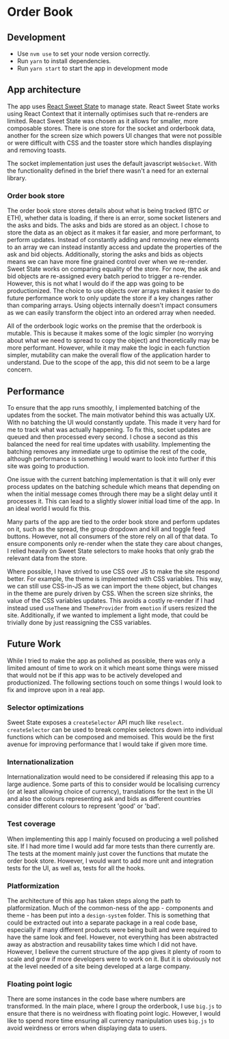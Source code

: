 # Order Book

## Development

- Use `nvm use` to set your node version correctly.
- Run `yarn` to install dependencies.
- Run `yarn start` to start the app in development mode

## App architecture

The app uses [React Sweet State](https://atlassian.github.io/react-sweet-state/#/) to manage state. React Sweet State works using React Context that it internally optimises such that re-renders are limited. React Sweet State was chosen as it allows for smaller, more composable stores. There is one store for the socket and orderbook data, another for the screen size which powers UI changes that were not possible or were difficult with CSS and the toaster store which handles displaying and removing toasts.

The socket implementation just uses the default javascript `WebSocket`. With the functionality defined in the brief there wasn't a need for an external library.

### Order book store

The order book store stores details about what is being tracked (BTC or ETH), whether data is loading, if there is an error, some socket listeners and the asks and bids. The asks and bids are stored as an object. I chose to store the data as an object as it makes it far easier, and more performant, to perform updates. Instead of constantly adding and removing new elements to an array we can instead instantly access and update the properties of the ask and bid objects. Additionally, storing the asks and bids as objects means we can have more fine grained control over when we re-render. Sweet State works on comparing equality of the store. For now, the ask and bid objects are re-assigned every batch period to trigger a re-render. However, this is not what I would do if the app was going to be productionized. The choice to use objects over arrays makes it easier to do future performance work to only update the store if a key changes rather than comparing arrays. Using objects internally doesn't impact consumers as we can easily transform the object into an ordered array when needed.

All of the orderbook logic works on the premise that the orderbook is mutable. This is because it makes some of the logic simpler (no worrying about what we need to spread to copy the object) and theoretically may be more performant. However, while it may make the logic in each function simpler, mutability can make the overall flow of the application harder to understand. Due to the scope of the app, this did not seem to be a large concern.

## Performance

To ensure that the app runs smoothly, I implemented batching of the updates from the socket. The main motivator behind this was actually UX. With no batching the UI would constantly update. This made it very hard for me to track what was actually happening. To fix this, socket updates are queued and then processed every second. I chose a second as this balanced the need for real time updates with usability. Implementing the batching removes any immediate urge to optimise the rest of the code, although performance is something I would want to look into further if this site was going to production.

One issue with the current batching implementation is that it will only ever process updates on the batching schedule which means that depending on when the initial message comes through there may be a slight delay until it processes it. This can lead to a slightly slower initial load time of the app. In an ideal world I would fix this.

Many parts of the app are tied to the order book store and perform updates on it, such as the spread, the group dropdown and kill and toggle feed buttons. However, not all consumers of the store rely on all of that data. To ensure components only re-render when the state they care about changes, I relied heavily on Sweet State selectors to make hooks that only grab the relevant data from the store.

Where possible, I have strived to use CSS over JS to make the site respond better. For example, the theme is implemented with CSS variables. This way, we can still use CSS-in-JS as we can import the `theme` object, but changes in the theme are purely driven by CSS. When the screen size shrinks, the value of the CSS variables updates. This avoids a costly re-render if I had instead used `useTheme` and `ThemeProvider` from `emotion` if users resized the site. Additionally, if we wanted to implement a light mode, that could be trivially done by just reassigning the CSS variables.

## Future Work

While I tried to make the app as polished as possible, there was only a limited amount of time to work on it which meant some things were missed that would not be if this app was to be actively developed and productionized. The following sections touch on some things I would look to fix and improve upon in a real app.

### Selector optimizations

Sweet State exposes a `createSelector` API much like `reselect`. `createSelector` can be used to break complex selectors down into individual functions which can be composed and memoised. This would be the first avenue for improving performance that I would take if given more time.

### Internationalization

Internationalization would need to be considered if releasing this app to a large audience. Some parts of this to consider would be localising currency (or at least allowing choice of currency), translations for the text in the UI and also the colours representing ask and bids as different countries consider different colours to represent 'good' or 'bad'.

### Test coverage

When implementing this app I mainly focused on producing a well polished site. If I had more time I would add far more tests than there currently are. The tests at the moment mainly just cover the functions that mutate the order book store. However, I would want to add more unit and integration tests for the UI, as well as, tests for all the hooks.

### Platformization

The architecture of this app has taken steps along the path to platformization. Much of the common-ness of the app - components and theme - has been put into a `design-system` folder. This is something that could be extracted out into a separate package in a real code base, especially if many different products were being built and were required to have the same look and feel. However, not everything has been abstracted away as abstraction and reusability takes time which I did not have. However, I believe the current structure of the app gives it plenty of room to scale and grow if more developers were to work on it. But it is obviously not at the level needed of a site being developed at a large company.

### Floating point logic

There are some instances in the code base where numbers are transformed. In the main place, where I group the orderbook, I use `big.js` to ensure that there is no weirdness with floating point logic. However, I would like to spend more time ensuring all currency manipulation uses `big.js` to avoid weirdness or errors when displaying data to users.
